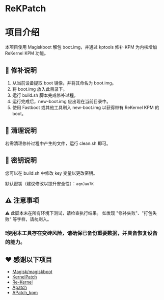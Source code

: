 # ReKPatch

# 项目介绍

本项目使用 Magiskboot 解包 boot.img，并通过 kptools 修补 KPM 为内核增加 ReKernel KPM 功能。

## 🔧 修补说明

1. 从当前设备提取 boot 镜像，并将其命名为 boot.img。
2. 将 boot.img 放入此目录下。
3. 运行 build.sh 脚本完成修补过程。
4. 运行完成后，new-boot.img 应出现在当前目录中。
5. 使用 Fastboot 或其他工具刷入 new-boot.img 以获得带有 ReKernel KPM 的 boot。

## 🧹 清理说明

若需清理修补过程中产生的文件，运行 clean.sh 即可。

## 🔑 密钥说明

您可以在 build.sh 中修改 key 变量以更改密钥。

默认密钥（建议修改以提升安全性）：`aqmJau7K`

## ⚠️ 注意事项

⚠️ 此脚本未在所有环境下测试，请检查执行结果。
 如发现 "修补失败"、"打包失败" 等字样，请勿刷入。

### ❗使用本工具存在变砖风险，请确保已备份重要数据，并具备恢复设备的能力。

## ❤️ 感谢以下项目

-  [Magisk/magiskboot](https://github.com/topjohnwu/Magisk)
-  [KernelPatch](https://github.com/bmax121/KernelPatch)
-  [Re-Kernel](https://github.com/Sakion-Team/Re-Kernel)
-  [Apatch](https://github.com/bmax121/APatch)
-  [APatch_kpm](https://github.com/lzghzr/APatch_kpm)
